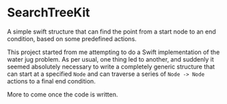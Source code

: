# SearchTreeKit
A simple swift structure that can find the point from a start node to an end condition, based on some predefined actions.

This project started from me attempting to do a Swift implementation of the water jug problem. As per usual, one thing led to another, and suddenly it seemed absolutely necessary to write a completely generic structure that can start at a specified `Node` and can traverse a series of `Node -> Node` actions to a final end condition.

More to come once the code is written.
